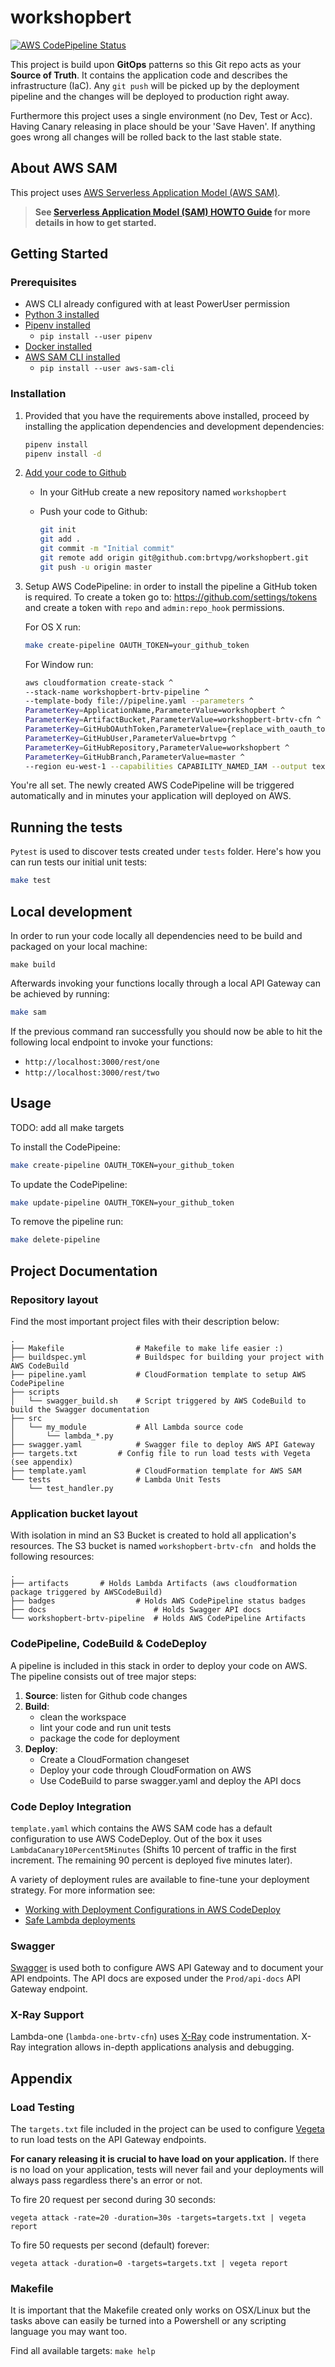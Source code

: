 # workshopbert
[![AWS CodePipeline Status](https://s3-eu-west-1.amazonaws.com/workshopbert-brtv-cfn/badges/current_state.svg)](https://s3-eu-west-1.amazonaws.com/workshopbert-brtv-cfn/badges/current_state.svg)


This project is build upon **GitOps** patterns so this Git repo acts as your **Source of Truth**. It contains the application code and describes the infrastructure (IaC). Any ```git push``` will be picked up by the deployment pipeline and the changes will be deployed to production right away. 

Furthermore this project uses a single environment (no Dev, Test or Acc). Having Canary releasing in place should be your 'Save Haven'. If anything goes wrong all changes will be rolled back to the last stable state.

## About AWS SAM

This project uses [AWS Serverless Application Model (AWS SAM)](https://github.com/awslabs/serverless-application-model).

> **See [Serverless Application Model (SAM) HOWTO Guide](https://github.com/awslabs/serverless-application-model/blob/master/HOWTO.md) for more details in how to get started.**



## Getting Started

### Prerequisites

* AWS CLI already configured with at least PowerUser permission
* [Python 3 installed](https://www.python.org/downloads/)
* [Pipenv installed](https://github.com/pypa/pipenv)
    - `pip install --user pipenv`
* [Docker installed](https://www.docker.com/community-edition)
* [AWS SAM CLI installed](https://github.com/awslabs/aws-sam-cli) 
	- `pip install --user aws-sam-cli`

### Installation

1. Provided that you have the requirements above installed, proceed by installing the application dependencies and development dependencies:

	```bash
	pipenv install
	pipenv install -d
	```
1. [Add your code to Github](https://help.github.com/articles/adding-an-existing-project-to-github-using-the-command-line/)
	- In your GitHub create a new repository named `workshopbert`
	- Push your code to Github:

		```bash
		git init
		git add .
		git commit -m "Initial commit"
		git remote add origin git@github.com:brtvpg/workshopbert.git
		git push -u origin master
		```
1. Setup AWS CodePipeline: in order to install the pipeline a GitHub token is required. To create a token go to: https://github.com/settings/tokens and create a token with `repo` and `admin:repo_hook` permissions.

	For OS X run:

	```bash
	make create-pipeline OAUTH_TOKEN=your_github_token 
	```
	
	For Window run:
	```bash
	aws cloudformation create-stack ^
	--stack-name workshopbert-brtv-pipeline ^
	--template-body file://pipeline.yaml --parameters ^
	ParameterKey=ApplicationName,ParameterValue=workshopbert ^
	ParameterKey=ArtifactBucket,ParameterValue=workshopbert-brtv-cfn ^
	ParameterKey=GitHubOAuthToken,ParameterValue={replace_with_oauth_token} ^
	ParameterKey=GitHubUser,ParameterValue=brtvpg ^
	ParameterKey=GitHubRepository,ParameterValue=workshopbert ^
	ParameterKey=GitHubBranch,ParameterValue=master ^
	--region eu-west-1 --capabilities CAPABILITY_NAMED_IAM --output text
	```
	
You're all set. The newly created AWS CodePipeline will be triggered automatically and in minutes your application will deployed on AWS.

## Running the tests

`Pytest` is used to discover tests created under `tests` folder.
Here's how you can run tests our initial unit tests:

```bash
make test
```

## Local development

In order to run your code locally all dependencies need to be build and packaged on your local machine:
```
make build
```

Afterwards invoking your functions locally through a local API Gateway can be achieved by running:

```bash
make sam
```

If the previous command ran successfully you should now be able to hit the following local endpoint to invoke your functions:
- `http://localhost:3000/rest/one`
- `http://localhost:3000/rest/two`


## Usage


TODO: add all make targets

To install the CodePipeine:

```bash
make create-pipeline OAUTH_TOKEN=your_github_token 
```
To update the CodePipeline:

```bash
make update-pipeline OAUTH_TOKEN=your_github_token
```

To remove the pipeline run:

```bash
make delete-pipeline
```

## Project Documentation

### Repository layout

Find the most important project files with their description below:
```
.
├── Makefile				# Makefile to make life easier :)
├── buildspec.yml			# Buildspec for building your project with AWS CodeBuild
├── pipeline.yaml			# CloudFormation template to setup AWS CodePipeline 
├── scripts
│   └── swagger_build.sh	# Script triggered by AWS CodeBuild to build the Swagger documentation
├── src
│   └── my_module			# All Lambda source code
│       └── lambda_*.py
├── swagger.yaml			# Swagger file to deploy AWS API Gateway
├── targets.txt			# Config file to run load tests with Vegeta (see appendix)
├── template.yaml			# CloudFormation template for AWS SAM
└── tests					# Lambda Unit Tests
    └── test_handler.py
```
### Application bucket layout

With isolation in mind an S3 Bucket is created to hold all application's resources. 
The S3 bucket is named ```workshopbert-brtv-cfn ``` and holds the following resources:
```
.
├── artifacts		# Holds Lambda Artifacts (aws cloudformation package triggered by AWSCodeBuild)
├── badges					# Holds AWS CodePipeline status badges
├── docs						# Holds Swagger API docs
└── workshopbert-brtv-pipeline	# Holds AWS CodePipeline Artifacts	

```

### CodePipeline, CodeBuild & CodeDeploy

A pipeline is included in this stack in order to deploy your code on AWS. The pipeline consists out of tree major steps:

1. **Source**: listen for Github code changes
1. **Build**: 
	- clean the workspace
	- lint your code and run unit tests
	- package the code for deployment
1. **Deploy**: 
	- Create a CloudFormation changeset
	- Deploy your code through CloudFormation on AWS
	- Use CodeBuild to parse swagger.yaml and deploy the API docs


### Code Deploy Integration

```template.yaml``` which contains the AWS SAM code has a default configuration to use AWS CodeDeploy. Out of the box it uses ```LambdaCanary10Percent5Minutes``` (Shifts 10 percent of traffic in the first increment. The remaining 90 percent is deployed five minutes later).

A variety of deployment rules are available to fine-tune your deployment strategy. For more information see:
- [Working with Deployment Configurations in AWS CodeDeploy](https://docs.aws.amazon.com/codedeploy/latest/userguide/deployment-configurations.html)
- [Safe Lambda deployments](https://github.com/awslabs/serverless-application-model/blob/develop/docs/safe_lambda_deployments.rst)

### Swagger
[Swagger](https://swagger.io/) is used both to configure AWS API Gateway and to document your API endpoints. The API docs are exposed under the `Prod/api-docs` API Gateway endpoint.

### X-Ray Support

Lambda-one (```lambda-one-brtv-cfn```) uses [X-Ray](https://aws.amazon.com/xray/) code instrumentation. X-Ray integration allows  in-depth applications analysis and debugging.

## Appendix

### Load Testing
The ```targets.txt``` file included in the project can be used to configure [Vegeta](https://github.com/tsenart/vegeta) to run load tests on the API Gateway endpoints.

**For canary releasing it is crucial to have load on your application.** If there is no load on your application, tests will never fail and your deployments will always pass regardless there's an error or not.

To fire 20 request per second during 30 seconds:
```
vegeta attack -rate=20 -duration=30s -targets=targets.txt | vegeta report
```

To fire 50 requests per second (default) forever:
```
vegeta attack -duration=0 -targets=targets.txt | vegeta report
```

### Makefile

It is important that the Makefile created only works on OSX/Linux but the tasks above can easily be turned into a Powershell or any scripting language you may want too.

Find all available targets: `make help`


